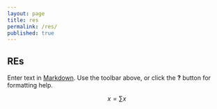 ```yaml
---
layout: page
title: res
permalink: /res/
published: true
---
```


## REs

Enter text in [Markdown](http://daringfireball.net/projects/markdown/). Use the toolbar above, or click the **?** button for formatting help.

$$ x = \sum x $$
